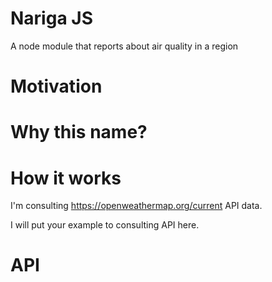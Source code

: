 # Nariga JS
A node module that reports about air quality in a region


# Motivation


# Why this name?



# How it works
I'm consulting https://openweathermap.org/current API data.

I will put your example to consulting API here.


# API



